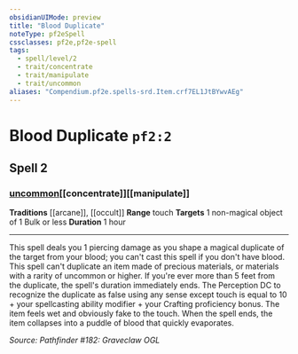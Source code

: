 ```yaml
---
obsidianUIMode: preview
title: "Blood Duplicate"
noteType: pf2eSpell
cssclasses: pf2e,pf2e-spell
tags:
  - spell/level/2
  - trait/concentrate
  - trait/manipulate
  - trait/uncommon
aliases: "Compendium.pf2e.spells-srd.Item.crf7EL1JtBYwvAEg" 
---
```

# Blood Duplicate  `pf2:2`  
## Spell 2
### [uncommon](uncommon "Uncommon Rarity Trait")[[concentrate]][[manipulate]]
**Traditions** [[arcane]], [[occult]]
**Range** touch
**Targets** 1 non-magical object of 1 Bulk or less
**Duration** 1 hour
* * * 
This spell deals you 1 piercing damage as you shape a magical duplicate of the target from your blood; you can't cast this spell if you don't have blood. This spell can't duplicate an item made of precious materials, or materials with a rarity of uncommon or higher. If you're ever more than 5 feet from the duplicate, the spell's duration immediately ends. The Perception DC to recognize the duplicate as false using any sense except touch is equal to 10 + your spellcasting ability modifier + your Crafting proficiency bonus. The item feels wet and obviously fake to the touch. When the spell ends, the item collapses into a puddle of blood that quickly evaporates.

*Source: Pathfinder #182: Graveclaw*
*OGL*